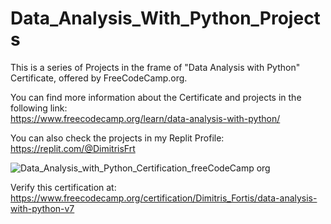 # Data_Analysis_With_Python_Projects
This is a series of Projects in the frame of "Data Analysis with Python" Certificate, offered by FreeCodeCamp.org.

You can find more information about the Certificate and projects in the following link:  
https://www.freecodecamp.org/learn/data-analysis-with-python/

You can also check the projects in my Replit Profile:
https://replit.com/@DimitrisFrt


![Data_Analysis_with_Python_Certification_freeCodeCamp org](https://user-images.githubusercontent.com/123563233/225313271-f15ed90e-4403-4570-a69d-ad284030609b.png)

Verify this certification at:
https://www.freecodecamp.org/certification/Dimitris_Fortis/data-analysis-with-python-v7
